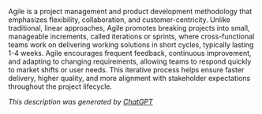 Agile is a project management and product development methodology that emphasizes flexibility, collaboration, and customer-centricity. Unlike traditional, linear approaches, Agile promotes breaking projects into small, manageable increments, called iterations or sprints, where cross-functional teams work on delivering working solutions in short cycles, typically lasting 1-4 weeks. Agile encourages frequent feedback, continuous improvement, and adapting to changing requirements, allowing teams to respond quickly to market shifts or user needs. This iterative process helps ensure faster delivery, higher quality, and more alignment with stakeholder expectations throughout the project lifecycle.

*This description was generated by [ChatGPT](https://chatgpt.com/)*